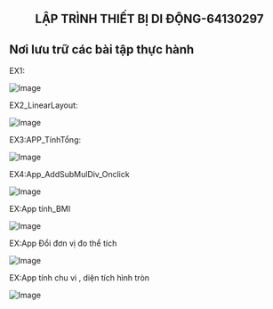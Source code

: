 <h2 align="center">LẬP TRÌNH THIẾT BỊ DI ĐỘNG-64130297</h2>
<h2 align="left">Nơi lưu trữ các bài tập thực hành</h2>

EX1:

![Image](https://github.com/user-attachments/assets/e828a219-f981-41ef-a554-b2ea931a4ad8)

EX2_LinearLayout:


![Image](https://github.com/user-attachments/assets/05bf16dd-32ab-4a6f-bbbe-2765ba41c7db)


EX3:APP_TínhTổng:

![Image](https://github.com/user-attachments/assets/0ec01dd4-8b8b-422b-9310-ce70267d5a7c)


EX4:App_AddSubMulDiv_Onclick


![Image](https://github.com/user-attachments/assets/a9b31aa6-8ef6-4495-8cbb-09c2dfc785f2)


EX:App tính_BMI


![Image](https://github.com/user-attachments/assets/5ba2029c-5f0e-4b2d-9e64-2f3e110ff024)


EX:App Đổi đơn vị đo thể tích


![Image](https://github.com/user-attachments/assets/656eade2-6bab-49e9-a904-46de54209e69)


EX:App tính chu vi , diện tích hình tròn


![Image](https://github.com/user-attachments/assets/a3d3d6de-6aeb-4853-be5d-f0fa0047914f)


